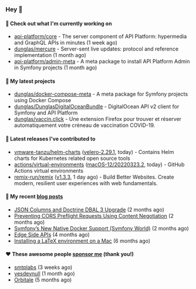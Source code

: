 ### Hey 👋

#### 👷 Check out what I'm currently working on

- [api-platform/core](https://github.com/api-platform/core) - The server component of API Platform: hypermedia and GraphQL APIs in minutes (1 week ago)
- [dunglas/mercure](https://github.com/dunglas/mercure) - Server-sent live updates: protocol and reference implementation (1 month ago)
- [api-platform/admin-meta](https://github.com/api-platform/admin-meta) - A meta package to install API Platform Admin in Symfony projects (1 month ago)

#### 🌱 My latest projects

- [dunglas/docker-compose-meta](https://github.com/dunglas/docker-compose-meta) - A meta package for Symfony projects using Docker Compose
- [dunglas/DunglasDigitalOceanBundle](https://github.com/dunglas/DunglasDigitalOceanBundle) - DigitalOcean API v2 client for Symfony and API Platform
- [dunglas/vaccin.click](https://github.com/dunglas/vaccin.click) - Une extension Firefox pour trouver et réserver automatiquement votre créneau de vaccination COVID-19.

#### 🔭 Latest releases I've contributed to

- [vmware-tanzu/helm-charts](https://github.com/vmware-tanzu/helm-charts) ([velero-2.29.1](https://github.com/vmware-tanzu/helm-charts/releases/tag/velero-2.29.1), today) - Contains Helm charts for Kubernetes related open source tools
- [actions/virtual-environments](https://github.com/actions/virtual-environments) ([macOS-12/20220323.2](https://github.com/actions/virtual-environments/releases/tag/macOS-12%2F20220323.2), today) - GitHub Actions virtual environments
- [remix-run/remix](https://github.com/remix-run/remix) ([v1.3.3](https://github.com/remix-run/remix/releases/tag/v1.3.3), 1 day ago) - Build Better Websites. Create modern, resilient user experiences with web fundamentals.

#### 📜 My recent [blog posts](https://dunglas.fr)

- [JSON Columns and Doctrine DBAL 3 Upgrade](https://dunglas.fr/2022/01/json-columns-and-doctrine-dbal-3-upgrade/) (2 months ago)
- [Preventing CORS Preflight Requests Using Content Negotiation](https://dunglas.fr/2022/01/preventing-cors-preflight-requests-using-content-negotiation/) (2 months ago)
- [Symfony’s New Native Docker Support (Symfony World)](https://dunglas.fr/2021/12/symfonys-new-native-docker-support-symfony-world/) (2 months ago)
- [Edge Side APIs](https://dunglas.fr/2021/10/edge-side-apis/) (4 months ago)
- [Installing a LaTeX environment on a Mac](https://dunglas.fr/2021/09/installing-a-latex-environment-on-a-mac/) (6 months ago)

#### ❤️ These awesome people [sponsor me](https://github.com/sponsors/dunglas) (thank you!)

- [smtplabs](https://github.com/smtplabs) (3 weeks ago)
- [yesdevnull](https://github.com/yesdevnull) (1 month ago)
- [Orbitale](https://github.com/Orbitale) (5 months ago)
